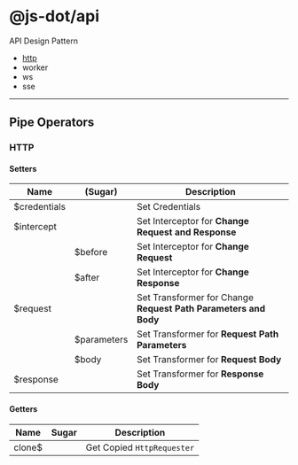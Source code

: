 # @js-dot/api

API Design Pattern

* [http](http/README.md)
* worker
* ws
* sse

---

## Pipe Operators

### HTTP

#### Setters

| Name         | (Sugar)     | Description                                                     |
|--------------|-------------|-----------------------------------------------------------------|
| $credentials |             | Set Credentials                                                 |
| $intercept   |             | Set Interceptor for __Change Request and Response__             |
|              | $before     | Set Interceptor for __Change Request__                          |
|              | $after      | Set Interceptor for __Change Response__                         |
| $request     |             | Set Transformer for Change __Request Path Parameters and Body__ |
|              | $parameters | Set Transformer for __Request Path Parameters__                 |
|              | $body       | Set Transformer for __Request Body__                            |
| $response    |             | Set Transformer for __Response Body__                           |


#### Getters

| Name   | Sugar | Description                |
|--------|-------|----------------------------|
| clone$ |       | Get Copied `HttpRequester` |


